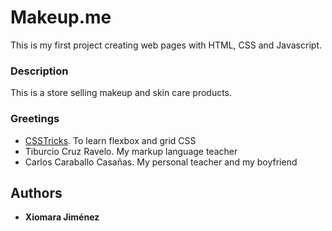# Makeup.me

This is my first project creating web pages with HTML, CSS and Javascript. 


### Description

This is a store selling makeup and skin care products.

### Greetings

- [CSSTricks](https://css-tricks.com/). To learn flexbox and grid CSS
- Tiburcio Cruz Ravelo. My markup language teacher
- Carlos Caraballo Casañas. My personal teacher and my boyfriend

## Authors

  - **Xiomara Jiménez**

